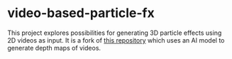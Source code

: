# video-based-particle-fx

This project explores possibilities for generating 3D particle effects using 2D videos as input. 
It is a fork of [this repository]([https://link-url-here.org](https://github.com/GeorgeAdamon/monocular-depth-unity)https://github.com/GeorgeAdamon/monocular-depth-unity) which uses an AI model to generate depth maps of videos.
